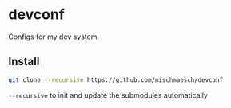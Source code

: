 # devconf

Configs for my dev system

## Install
```bash
git clone --recursive https://github.com/mischmaesch/devconf
```
`--recursive` to init and update the submodules automatically
